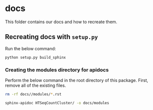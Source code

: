 # docs

This folder contains our docs and how to recreate them.

## Recreating docs with `setup.py`

Run the below command:
```python
python setup.py build_sphinx
```


### Creating the modules directory for apidocs

Perform the below command in the root directory of this package. First, remove all of the existing files.

```bash
rm -rf docs//modules/*.rst

sphinx-apidoc HTSeqCountCluster/ -o docs/modules
```
